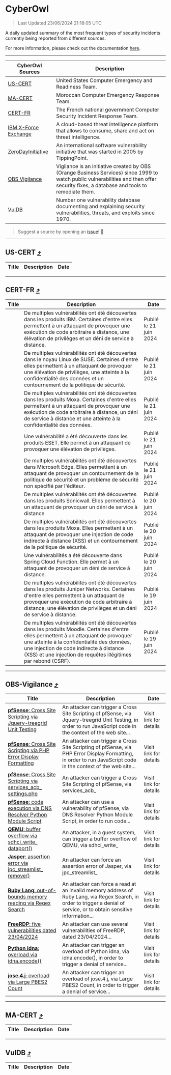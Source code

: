 
 <div id='top'></div>

# CyberOwl

 > Last Updated 23/06/2024 21:18:05 UTC
 
 A daily updated summary of the most frequent types of security incidents currently being reported from different sources.
 
 For more information, please check out the documentation [here](./docs/README.md).
 
 ---
 |CyberOwl Sources|Description|
 |---|---|
 |[US-CERT](#us-cert-arrow_heading_up)|United States Computer Emergency and Readiness Team.|
 |[MA-CERT](#ma-cert-arrow_heading_up)|Moroccan Computer Emergency Response Team.|
 |[CERT-FR](#cert-fr-arrow_heading_up)|The French national government Computer Security Incident Response Team.|
 |[IBM X-Force Exchange](#ibmcloud-arrow_heading_up)|A cloud-based threat intelligence platform that allows to consume, share and act on threat intelligence.|
 |[ZeroDayInitiative](#zerodayinitiative-arrow_heading_up)|An international software vulnerability initiative that was started in 2005 by TippingPoint.|
 |[OBS Vigilance](#obs-vigilance-arrow_heading_up)|Vigilance is an initiative created by OBS (Orange Business Services) since 1999 to watch public vulnerabilities and then offer security fixes, a database and tools to remediate them.|
 |[VulDB](#vuldb-arrow_heading_up)|Number one vulnerability database documenting and explaining security vulnerabilities, threats, and exploits since 1970.|
 
 > Suggest a source by opening an [issue](https://github.com/karimhabush/cyberowl/issues)! :raised_hands:
 ---

## US-CERT [:arrow_heading_up:](#cyberowl)

 |Title|Description|Date|
 |---|---|---|
 
 ---

## CERT-FR [:arrow_heading_up:](#cyberowl)

 |Title|Description|Date|
 |---|---|---|
 |[](https://www.cert.ssi.gouv.fr/avis/CERTFR-2024-AVI-0514/)|De multiples vulnérabilités ont été découvertes dans les produits IBM. Certaines d'entre elles permettent à un attaquant de provoquer une exécution de code arbitraire à distance, une élévation de privilèges et un déni de service à distance.|Publié le 21 juin 2024|
 |[](https://www.cert.ssi.gouv.fr/avis/CERTFR-2024-AVI-0513/)|De multiples vulnérabilités ont été découvertes dans le noyau Linux de SUSE. Certaines d'entre elles permettent à un attaquant de provoquer une élévation de privilèges, une atteinte à la confidentialité des données et un contournement de la politique de sécurité.|Publié le 21 juin 2024|
 |[](https://www.cert.ssi.gouv.fr/avis/CERTFR-2024-AVI-0512/)|De multiples vulnérabilités ont été découvertes dans les produits Moxa. Certaines d'entre elles permettent à un attaquant de provoquer une exécution de code arbitraire à distance, un déni de service à distance et une atteinte à la confidentialité des données.|Publié le 21 juin 2024|
 |[](https://www.cert.ssi.gouv.fr/avis/CERTFR-2024-AVI-0511/)|Une vulnérabilité a été découverte dans les produits ESET. Elle permet à un attaquant de provoquer une élévation de privilèges.|Publié le 21 juin 2024|
 |[](https://www.cert.ssi.gouv.fr/avis/CERTFR-2024-AVI-0510/)|De multiples vulnérabilités ont été découvertes dans Microsoft Edge. Elles permettent à un attaquant de provoquer un contournement de la politique de sécurité et un problème de sécurité non spécifié par l'éditeur.|Publié le 21 juin 2024|
 |[](https://www.cert.ssi.gouv.fr/avis/CERTFR-2024-AVI-0509/)|De multiples vulnérabilités ont été découvertes dans les produits Sonicwall. Elles permettent à un attaquant de provoquer un déni de service à distance|Publié le 20 juin 2024|
 |[](https://www.cert.ssi.gouv.fr/avis/CERTFR-2024-AVI-0508/)|De multiples vulnérabilités ont été découvertes dans les produits Moxa. Elles permettent à un attaquant de provoquer une injection de code indirecte à distance (XSS) et un contournement de la politique de sécurité.|Publié le 20 juin 2024|
 |[](https://www.cert.ssi.gouv.fr/avis/CERTFR-2024-AVI-0507/)|Une vulnérabilités a été découverte dans Spring Cloud Function. Elle permet à un attaquant de provoquer un déni de service à distance.|Publié le 20 juin 2024|
 |[](https://www.cert.ssi.gouv.fr/avis/CERTFR-2024-AVI-0506/)|De multiples vulnérabilités ont été découvertes dans les produits Juniper Networks. Certaines d'entre elles permettent à un attaquant de provoquer une exécution de code arbitraire à distance, une élévation de privilèges et un déni de service à distance.|Publié le 19 juin 2024|
 |[](https://www.cert.ssi.gouv.fr/avis/CERTFR-2024-AVI-0505/)|De multiples vulnérabilités ont été découvertes dans les produits Moodle. Certaines d'entre elles permettent à un attaquant de provoquer une atteinte à la confidentialité des données, une injection de code indirecte à distance (XSS) et une injection de requêtes illégitimes par rebond (CSRF).|Publié le 19 juin 2024|
 
 ---

## OBS-Vigilance [:arrow_heading_up:](#cyberowl)

 |Title|Description|Date|
 |---|---|---|
 |[<a href="https://vigilance.fr/vulnerability/pfSense-Cross-Site-Scripting-via-Jquery-treegrid-Unit-Testing-44133" class="noirorange"><b>pfSense</b>: Cross Site Scripting via Jquery-treegrid Unit Testing</a>](https://vigilance.fr/vulnerability/pfSense-Cross-Site-Scripting-via-Jquery-treegrid-Unit-Testing-44133)|An attacker can trigger a Cross Site Scripting of pfSense, via Jquery-treegrid Unit Testing, in order to run JavaScript code in the context of the web site...|Visit link for details|
 |[<a href="https://vigilance.fr/vulnerability/pfSense-Cross-Site-Scripting-via-PHP-Error-Display-Formatting-44132" class="noirorange"><b>pfSense</b>: Cross Site Scripting via PHP Error Display Formatting</a>](https://vigilance.fr/vulnerability/pfSense-Cross-Site-Scripting-via-PHP-Error-Display-Formatting-44132)|An attacker can trigger a Cross Site Scripting of pfSense, via PHP Error Display Formatting, in order to run JavaScript code in the context of the web site...|Visit link for details|
 |[<a href="https://vigilance.fr/vulnerability/pfSense-Cross-Site-Scripting-via-services-acb-settings-php-44131" class="noirorange"><b>pfSense</b>: Cross Site Scripting via services_acb_<wbr>settings.php</wbr></a>](https://vigilance.fr/vulnerability/pfSense-Cross-Site-Scripting-via-services-acb-settings-php-44131)|An attacker can trigger a Cross Site Scripting of pfSense, via services_acb_|Visit link for details|
 |[<a href="https://vigilance.fr/vulnerability/pfSense-code-execution-via-DNS-Resolver-Python-Module-Script-44130" class="noirorange"><b>pfSense</b>: code execution via DNS Resolver Python Module Script</a>](https://vigilance.fr/vulnerability/pfSense-code-execution-via-DNS-Resolver-Python-Module-Script-44130)|An attacker can use a vulnerability of pfSense, via DNS Resolver Python Module Script, in order to run code...|Visit link for details|
 |[<a href="https://vigilance.fr/vulnerability/QEMU-buffer-overflow-via-sdhci-write-dataport-44129" class="noirorange"><b>QEMU</b>: buffer overflow via sdhci_write_<wbr>dataport()</wbr></a>](https://vigilance.fr/vulnerability/QEMU-buffer-overflow-via-sdhci-write-dataport-44129)|An attacker, in a guest system, can trigger a buffer overflow of QEMU, via sdhci_write_|Visit link for details|
 |[<a href="https://vigilance.fr/vulnerability/Jasper-assertion-error-via-jpc-streamlist-remove-44128" class="noirorange"><b>Jasper</b>: assertion error via jpc_streamlist_<wbr>remove()</wbr></a>](https://vigilance.fr/vulnerability/Jasper-assertion-error-via-jpc-streamlist-remove-44128)|An attacker can force an assertion error of Jasper, via jpc_streamlist_|Visit link for details|
 |[<a href="https://vigilance.fr/vulnerability/Ruby-Lang-out-of-bounds-memory-reading-via-Regex-Search-44127" class="noirorange"><b>Ruby Lang</b>: out-of-bounds memory reading via Regex Search</a>](https://vigilance.fr/vulnerability/Ruby-Lang-out-of-bounds-memory-reading-via-Regex-Search-44127)|An attacker can force a read at an invalid memory address of Ruby Lang, via Regex Search, in order to trigger a denial of service, or to obtain sensitive information...|Visit link for details|
 |[<a href="https://vigilance.fr/vulnerability/FreeRDP-five-vulnerabilities-dated-23-04-2024-44126" class="noirorange"><b>FreeRDP</b>: five vulnerabilities dated 23/04/2024</a>](https://vigilance.fr/vulnerability/FreeRDP-five-vulnerabilities-dated-23-04-2024-44126)|An attacker can use several vulnerabilities of FreeRDP, dated 23/04/2024...|Visit link for details|
 |[<a href="https://vigilance.fr/vulnerability/Python-idna-overload-via-idna-encode-44125" class="noirorange"><b>Python idna</b>: overload via idna.encode()</a>](https://vigilance.fr/vulnerability/Python-idna-overload-via-idna-encode-44125)|An attacker can trigger an overload of Python idna, via idna.encode(), in order to trigger a denial of service...|Visit link for details|
 |[<a href="https://vigilance.fr/vulnerability/jose-4-j-overload-via-Large-PBES2-Count-44123" class="noirorange"><b>jose.4.j</b>: overload via Large PBES2 Count</a>](https://vigilance.fr/vulnerability/jose-4-j-overload-via-Large-PBES2-Count-44123)|An attacker can trigger an overload of jose.4.j, via Large PBES2 Count, in order to trigger a denial of service...|Visit link for details|
 
 ---

## MA-CERT [:arrow_heading_up:](#cyberowl)

 |Title|Description|Date|
 |---|---|---|
 
 ---

## VulDB [:arrow_heading_up:](#cyberowl)

 |Title|Description|Date|
 |---|---|---|
 